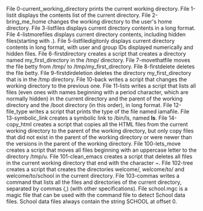File 0-current_working_directory prints the current working directory.
File 1-listit displays the contents list of the current directory.
File 2-bring_me_home changes the working directory to the user's home directory.
File 3-listfiles displays current directory contents in a long format.
File 4-listmorefiles displays current directory contents, including hidden files(starting with .).
File 5-listfiledigitonly displays current directory contents in long format, with user and group IDs displayed numerically and hidden files.
File 6-firstdirectory creates a script that creates a directory named my_first_directory in the /tmp/ directory.
File 7-movethatfile moves the file betty from /tmp/ to /tmp/my_first_directory.
File 8-firstdelete deletes the file betty.
File 9-firstdirdeletion deletes the directory my_first_directory that is in the /tmp directory.
File 10-back writes a script that changes the working directory to the previous one.
File 11-lists writes a script that lists all files (even ones with names beginning with a period character, which are normally hidden) in the current directory and the parent of the working directory and the /boot directory (in this order), in long format.
File 12-file_type writes a script that prints the type of the file named iamafile.
File 13-symbolic_link creates a symbolic link to /bin/ls, named __ls__.
File 14-copy_html creates a script that copies all the HTML files from the current working directory to the parent of the working directory, but only copy files that did not exist in the parent of the working directory or were newer than the versions in the parent of the working directory.
File 100-lets_move creates a script that moves all files beginning with an uppercase letter to the directory /tmp/u.
File 101-clean_emacs creates a script that deletes all files in the current working directory that end with the character ~.
File 102-tree creates a script that creates the directories welcome/, welcome/to/ and welcome/to/school in the current directory.
File 103-commas writes a command that lists all the files and directories of the current directory, separated by commas (,) (with other specifications).
File school.mgc is a magic file that can be used with the command file to detect School data files. School data files always contain the string SCHOOL at offset 0.
